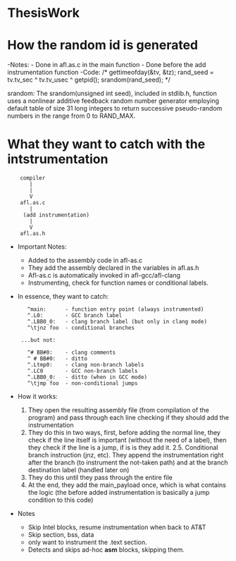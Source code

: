 # ThesisWork

# How the random id is generated

-Notes:
	- Done in afl.as.c in the main function
	- Done before the add instrumentation function
-Code:
	/*
	gettimeofday(&tv, &tz);
	rand_seed = tv.tv_sec ^ tv.tv_usec ^ getpid();
	srandom(rand_seed);
	*/

srandom: The srandom(unsigned int seed), included in stdlib.h, function uses a nonlinear additive feedback random number generator employing default table of size 31 long integers to return successive pseudo-random numbers in the range from 0 to RAND_MAX.

# What they want to catch with the intstrumentation

		compiler
		   |
		   |
		   V
		afl.as.c
		   |
         (add instrumentation)
		   |
		   V
		afl.as.h


- Important Notes:	
	- Added to the assembly code in afl-as.c
	- They add the assembly declared in the variables in afl.as.h
	- Afl-as.c is automatically invoked in afl-gcc/afl-clang
	- Instrumenting, check for function names or conditional labels.

- In essence, they want to catch:

         ^main:      - function entry point (always instrumented)
         ^.L0:       - GCC branch label
         ^.LBB0_0:   - clang branch label (but only in clang mode)
         ^\tjnz foo  - conditional branches

       ...but not:

         ^# BB#0:    - clang comments
         ^ # BB#0:   - ditto
         ^.Ltmp0:    - clang non-branch labels
         ^.LC0       - GCC non-branch labels
         ^.LBB0_0:   - ditto (when in GCC mode)
         ^\tjmp foo  - non-conditional jumps



- How it works:

	1. They open the resulting assembly file (from compilation of the program) and pass through 	each line checking if they should add the instrumentation
	2. They do this in two ways, first, before adding the normal line, they check if the line itself is important (without the need of a label), then they check if the line is a jump, if is is they add it.
	2.5. Conditional branch instruction (jnz, etc). They append the instrumentation
       right after the branch (to instrument the not-taken path) and at the
       branch destination label (handled later on) 
	3. They do this until they pass through the entire file
	4. At the end, they add the main_payload once, which is what contains the logic (the before added instrumentation is basically a jump condition to this code)

- Notes
	- Skip Intel blocks, resume instrumentation when back to AT&T
	- Skip section, bss, data
	- only want to instrument the .text section.
	- Detects and skips ad-hoc __asm__ blocks, skipping them.
